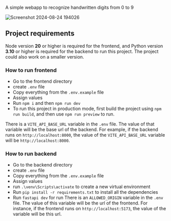 A simple webapp to recognize handwritten digits from 0 to 9

![Screenshot 2024-08-24 194026](https://github.com/user-attachments/assets/1aac55e0-8081-4737-bfe2-5363fc5c2da3)

## Project requirements
Node version **20** or higher is required for the frontend, and Python version **3.10** or higher 
is required for the backend to run this project. The project could also work on a smaller version.

### How to run frontend
- Go to the frontend directory
- create `.env` file
- Copy everything from the `.env.example` file
- Assign values
- Run `npm i` and then `npm run dev`
- To run this project in production mode, first build the project using `npm run build`, and then use `npm run preview` to run.

There is a `VITE_API_BASE_URL` variable in the `.env` file. The value of that variable will be the base url of the backend. 
For example, if the backend runs on `http://localhost:8000`, the value of the `VITE_API_BASE_URL` variable will be `http://localhost:8000`.

### How to run backend
- Go to the backend directory
- create `.env` file
- Copy everything from the `.env.example` file
- Assign values
- run `.\venv\Scripts\activate` to create a new virtual environment
- Run `pip install -r requirements.txt` to install all the dependencies
- Run `fastapi dev` for run
There is an `ALLOWED_ORIGIN` variable in the `.env` file. The value of this variable will be the url of the frontend. For instance,
if the frontend runs on `http://localhost:5173`, the value of the variable will be this url.
